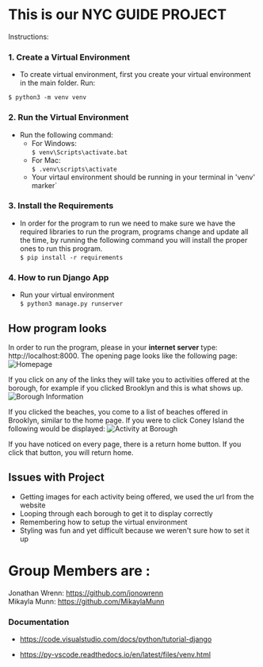 
# This is our NYC GUIDE PROJECT #

Instructions:

### 1. Create a Virtual Environment
- To create virtual environment, first you create your virtual environment in the main folder. Run:<br>

```$ python3 -m venv venv```


### 2. Run the Virtual Environment
- Run the following command:
    - For Windows:<br>
        ```$ venv\Scripts\activate.bat```
    - For Mac:<br>
        ```$ .venv\scripts\activate```
    - Your virtaul environment should be running in your terminal in 'venv' marker`


### 3. Install the Requirements
 - In order for the program to run we need to make sure we have the required libraries to run the program, programs change and update all the time, by running the following command you will install the proper ones to run this program. <br>
    ```$ pip install -r requirements```

### 4. How to run Django App
- Run your virtual environment <br>
        ```$ python3 manage.py runserver```

## How program looks
In order to run the program, please in your **internet server** type: http://localhost:8000. The opening page looks like the following page:
![Homepage](images/Homepage.jpg)


If you click on any of the links they will take you to activities offered at the borough, for example if you clicked Brooklyn and this is what shows up.
![Borough Information](images/boroughInfo.jpg)

If you clicked the beaches, you come to a list of beaches offered in Brooklyn, similar to the home page. If you were to click Coney Island the following would be displayed:
![Activity at Borough](images/beachAtBorough.jpg)

If you have noticed on every page, there is a return home button. If you click that button, you will return home.

## Issues with Project
- Getting images for each activity being offered, we used the url from the website 
- Looping through each borough to get it to display correctly
- Remembering how to setup the virtual environment
- Styling was fun and yet difficult because we weren't sure how to set it up
# Group Members are : 
 Jonathan Wrenn: https://github.com/jonowrenn <br>
 Mikayla Munn: https://github.com/MikaylaMunn
### Documentation
- https://code.visualstudio.com/docs/python/tutorial-django

- https://py-vscode.readthedocs.io/en/latest/files/venv.html

